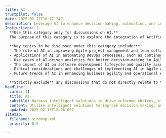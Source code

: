 ```yaml
---
title: AI
trustpilot: false
date: 2025-02-11T10:17:24Z
description: Leverage AI to enhance decision-making, automation, and innovation in Agile, DevOps, and software development.
Instructions: |-
  **Use this category only for discussions on AI.**  
  The purpose of this category is to explore the integration of Artificial Intelligence (AI) within Agile methodologies, DevOps practices, and software development processes. It focuses on how AI can enhance decision-making, automate tasks, and drive innovation in these fields.

  **Key topics to be discussed under this category include:**
  - The role of AI in improving Agile project management and team collaboration.
  - Applications of AI in automating DevOps processes, such as continuous integration and deployment.
  - Use cases of AI-driven analytics for better decision-making in Agile and DevOps environments.
  - The impact of AI on software development lifecycle and quality assurance.
  - Ethical considerations and challenges of implementing AI in Agile and DevOps practices.
  - Future trends of AI in enhancing business agility and operational efficiency.

  **Strictly exclude** any discussions that do not directly relate to the application of AI in Agile, DevOps, or software development, including general AI technology discussions that lack a specific focus on these methodologies.
headline:
  cards: []
  title: AI
  subtitle: Harness intelligent solutions to drive informed choices, streamline processes, and foster innovation in software development and project management.
  content: Utilise intelligent solutions to improve decision-making, automate workflows, and stimulate innovation in project management and software development. Posts should explore topics such as process optimisation, performance metrics, team dynamics, and the integration of technology to enhance collaboration and efficiency.
  updated: 2025-02-13T12:06:06Z
sitemap:
  filename: sitemap.xml
  priority: 0.5

---
```


